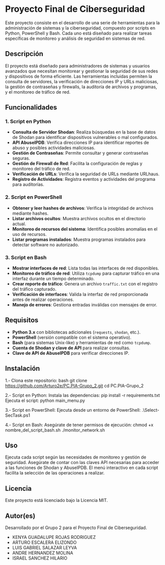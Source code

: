 # Proyecto Final de Ciberseguridad

Este proyecto consiste en el desarrollo de una serie de herramientas para la administración de sistemas y la ciberseguridad, compuesto por scripts en Python, PowerShell y Bash. Cada uno está diseñado para realizar tareas específicas de monitoreo y análisis de seguridad en sistemas de red.

## Descripción

El proyecto está diseñado para administradores de sistemas y usuarios avanzados que necesitan monitorear y gestionar la seguridad de sus redes y dispositivos de forma eficiente. Las herramientas incluidas permiten la consulta de servidores, la verificación de direcciones IP y URLs maliciosas, la gestión de contraseñas y firewalls, la auditoría de archivos y programas, y el monitoreo de tráfico de red.

## Funcionalidades

### 1. Script en Python
- **Consulta de Servidor Shodan**: Realiza búsquedas en la base de datos de Shodan para identificar dispositivos vulnerables o mal configurados.
- **API AbuseIPDB**: Verifica direcciones IP para identificar reportes de abuso y posibles actividades maliciosas.
- **Gestión de Contraseñas**: Permite consultar y generar contraseñas seguras.
- **Gestión de Firewall de Red**: Facilita la configuración de reglas y monitoreo del tráfico de red.
- **Verificación de URLs**: Verifica la seguridad de URLs mediante URLhaus.
- **Registro de Actividades**: Registra eventos y actividades del programa para auditorías.

### 2. Script en PowerShell
- **Obtener y leer hashes de archivos**: Verifica la integridad de archivos mediante hashes.
- **Listar archivos ocultos**: Muestra archivos ocultos en el directorio actual.
- **Monitoreo de recursos del sistema**: Identifica posibles anomalías en el uso de recursos.
- **Listar programas instalados**: Muestra programas instalados para detectar software no autorizado.

### 3. Script en Bash
- **Mostrar interfaces de red**: Lista todas las interfaces de red disponibles.
- **Monitoreo de tráfico de red**: Utiliza `tcpdump` para capturar tráfico en una interfaz durante un tiempo determinado.
- **Crear reporte de tráfico**: Genera un archivo `traffic.txt` con el registro del tráfico capturado.
- **Verificación de interfaces**: Valida la interfaz de red proporcionada antes de realizar operaciones.
- **Manejo de errores**: Gestiona entradas inválidas con mensajes de error.

## Requisitos

- **Python 3.x** con bibliotecas adicionales (`requests`, `shodan`, etc.).
- **PowerShell** (versión compatible con el sistema operativo).
- **Bash** (para sistemas Unix-like) y herramientas de red como `tcpdump`.
- **Cuenta de Shodan y clave de API** para realizar consultas.
- **Clave de API de AbuseIPDB** para verificar direcciones IP.

## Instalación

1.- Clona este repositorio:
      bash
   git clone https://github.com/Arturo2e/PC.PIA-Grupo_2.git
   cd PC.PIA-Grupo_2

2.- Script en Python:
Instala las dependencias:
	pip install -r requirements.txt
Ejecuta el script:
	python main_menu.py

3.- Script en PowerShell:
Ejecuta desde un entorno de PowerShell:
	.\Select-SecTask.ps1

4.- Script en Bash:
Asegúrate de tener permisos de ejecución:
	chmod +x nombre_del_script_bash.sh
	./monitor_network.sh

## Uso
Ejecuta cada script según las necesidades de monitoreo y gestión de seguridad. Asegúrate de contar con las claves API necesarias para acceder a las funciones de Shodan y AbuseIPDB. El menú interactivo en cada script facilita la selección de las operaciones a realizar.

## Licencia
Este proyecto está licenciado bajo la Licencia MIT.

## Autor(es)
Desarrollado por el Grupo 2 para el Proyecto Final de Ciberseguridad.
- KENYA GUADALUPE ROJAS RODRIGUEZ
- ARTURO ESCALERA ELIZONDO
- LUIS GABRIEL SALAZAR LEYVA
- ANDRE HERNANDEZ MOLINA
- ISRAEL SANCHEZ HILARIO 

